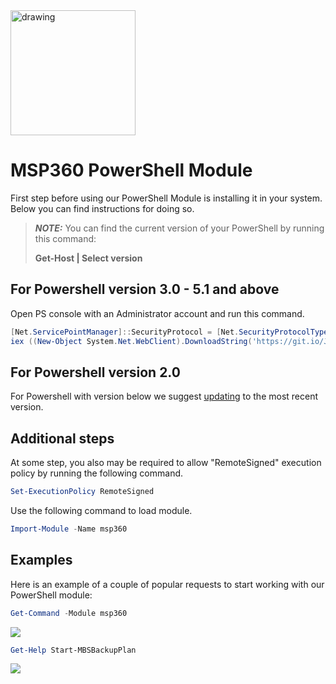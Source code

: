 <img src="https://www.msp360.com/img/pages/company/downloads/msp360-logo.png?v=2" alt="drawing" width="200"/>

# MSP360 PowerShell Module

First step before using our PowerShell Module is installing it in your system. Below you can find instructions for doing so.  

> **_NOTE:_** You can find the current version of your PowerShell by running this command:
>
> **Get-Host | Select version**

## For Powershell version 3.0 - 5.1 and above

Open PS console with an Administrator account and run this command.

```powershell
[Net.ServicePointManager]::SecurityProtocol = [Net.SecurityProtocolType]::Tls12
iex ((New-Object System.Net.WebClient).DownloadString('https://git.io/JUSAA')+'Install-MSP360Module')
```

## For Powershell version 2.0

For Powershell with version below we suggest [updating](https://docs.microsoft.com/en-us/powershell/scripting/install/installing-windows-powershell?view=powershell-6) to the most recent version.

## Additional steps

At some step, you also may be required to allow "RemoteSigned" execution policy by running the following command.

```powershell
Set-ExecutionPolicy RemoteSigned
```

Use the following command to load module.

```powershell
Import-Module -Name msp360
```

## Examples

Here is an example of a couple of popular requests to start working with our PowerShell module:

```powershell
Get-Command -Module msp360
```

![](https://kb.msp360.com/content/images/6db1cd2e-5de3-4bd1-b3b2-1aa69be0d0a9.PNG)

```powershell
Get-Help Start-MBSBackupPlan
```

![](https://kb.msp360.com/content/images/e8d1e88d-146e-41fe-b3a7-68d6deeb0270.png)
